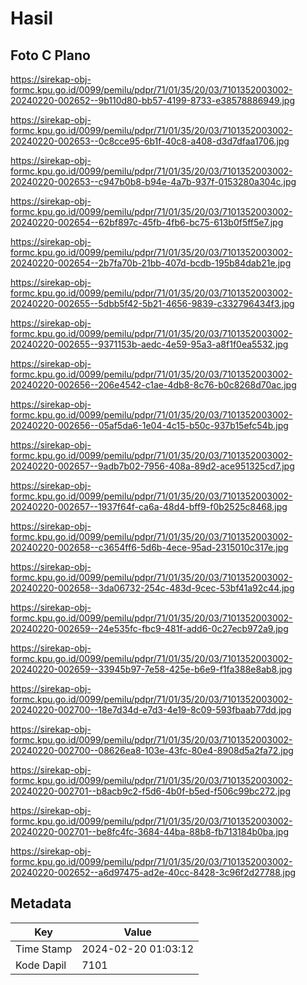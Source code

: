 # Hasil

## Foto C Plano

https://sirekap-obj-formc.kpu.go.id/0099/pemilu/pdpr/71/01/35/20/03/7101352003002-20240220-002652--9b110d80-bb57-4199-8733-e38578886949.jpg

https://sirekap-obj-formc.kpu.go.id/0099/pemilu/pdpr/71/01/35/20/03/7101352003002-20240220-002653--0c8cce95-6b1f-40c8-a408-d3d7dfaa1706.jpg

https://sirekap-obj-formc.kpu.go.id/0099/pemilu/pdpr/71/01/35/20/03/7101352003002-20240220-002653--c947b0b8-b94e-4a7b-937f-0153280a304c.jpg

https://sirekap-obj-formc.kpu.go.id/0099/pemilu/pdpr/71/01/35/20/03/7101352003002-20240220-002654--62bf897c-45fb-4fb6-bc75-613b0f5ff5e7.jpg

https://sirekap-obj-formc.kpu.go.id/0099/pemilu/pdpr/71/01/35/20/03/7101352003002-20240220-002654--2b7fa70b-21bb-407d-bcdb-195b84dab21e.jpg

https://sirekap-obj-formc.kpu.go.id/0099/pemilu/pdpr/71/01/35/20/03/7101352003002-20240220-002655--5dbb5f42-5b21-4656-9839-c332796434f3.jpg

https://sirekap-obj-formc.kpu.go.id/0099/pemilu/pdpr/71/01/35/20/03/7101352003002-20240220-002655--9371153b-aedc-4e59-95a3-a8f1f0ea5532.jpg

https://sirekap-obj-formc.kpu.go.id/0099/pemilu/pdpr/71/01/35/20/03/7101352003002-20240220-002656--206e4542-c1ae-4db8-8c76-b0c8268d70ac.jpg

https://sirekap-obj-formc.kpu.go.id/0099/pemilu/pdpr/71/01/35/20/03/7101352003002-20240220-002656--05af5da6-1e04-4c15-b50c-937b15efc54b.jpg

https://sirekap-obj-formc.kpu.go.id/0099/pemilu/pdpr/71/01/35/20/03/7101352003002-20240220-002657--9adb7b02-7956-408a-89d2-ace951325cd7.jpg

https://sirekap-obj-formc.kpu.go.id/0099/pemilu/pdpr/71/01/35/20/03/7101352003002-20240220-002657--1937f64f-ca6a-48d4-bff9-f0b2525c8468.jpg

https://sirekap-obj-formc.kpu.go.id/0099/pemilu/pdpr/71/01/35/20/03/7101352003002-20240220-002658--c3654ff6-5d6b-4ece-95ad-2315010c317e.jpg

https://sirekap-obj-formc.kpu.go.id/0099/pemilu/pdpr/71/01/35/20/03/7101352003002-20240220-002658--3da06732-254c-483d-9cec-53bf41a92c44.jpg

https://sirekap-obj-formc.kpu.go.id/0099/pemilu/pdpr/71/01/35/20/03/7101352003002-20240220-002659--24e535fc-fbc9-481f-add6-0c27ecb972a9.jpg

https://sirekap-obj-formc.kpu.go.id/0099/pemilu/pdpr/71/01/35/20/03/7101352003002-20240220-002659--33945b97-7e58-425e-b6e9-f1fa388e8ab8.jpg

https://sirekap-obj-formc.kpu.go.id/0099/pemilu/pdpr/71/01/35/20/03/7101352003002-20240220-002700--18e7d34d-e7d3-4e19-8c09-593fbaab77dd.jpg

https://sirekap-obj-formc.kpu.go.id/0099/pemilu/pdpr/71/01/35/20/03/7101352003002-20240220-002700--08626ea8-103e-43fc-80e4-8908d5a2fa72.jpg

https://sirekap-obj-formc.kpu.go.id/0099/pemilu/pdpr/71/01/35/20/03/7101352003002-20240220-002701--b8acb9c2-f5d6-4b0f-b5ed-f506c99bc272.jpg

https://sirekap-obj-formc.kpu.go.id/0099/pemilu/pdpr/71/01/35/20/03/7101352003002-20240220-002701--be8fc4fc-3684-44ba-88b8-fb713184b0ba.jpg

https://sirekap-obj-formc.kpu.go.id/0099/pemilu/pdpr/71/01/35/20/03/7101352003002-20240220-002652--a6d97475-ad2e-40cc-8428-3c96f2d27788.jpg


## Metadata

| Key        | Value               |
| ---------- | ------------------- |
| Time Stamp | 2024-02-20 01:03:12 |
| Kode Dapil | 7101                |




